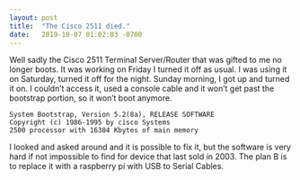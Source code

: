 ```yaml
---
layout: post
title:  "The Cisco 2511 died."
date:   2019-10-07 01:02:03 -0700
---
```


Well sadly the Cisco 2511 Terminal Server/Router that was gifted to me no longer boots. It was working on Friday I turned it off as usual. I was using it on Saturday, turned it off for the night. Sunday morning, I got up and turned it on. I couldn’t access it, used a console cable and it won’t get past the bootstrap portion, so it won’t boot anymore.
```
System Bootstrap, Version 5.2(8a), RELEASE SOFTWARE
Copyright (c) 1986-1995 by cisco Systems
2500 processor with 16384 Kbytes of main memory
```

I looked and asked around and it is possible to fix it, but the software is very hard if not impossible to find for device that last sold in 2003. The plan B is to replace it with a raspberry pi with USB to Serial Cables.